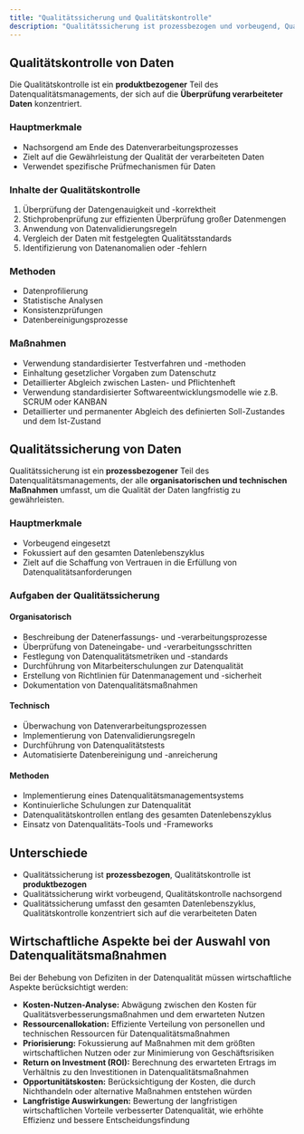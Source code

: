 ```yaml
---
title: "Qualitätssicherung und Qualitätskontrolle"
description: "Qualitätssicherung ist prozessbezogen und vorbeugend, Qualitätskontrolle produktbezogen und nachsorgend. Beide umfassen Methoden wie Validierung und Tests. Wirtschaftliche Aspekte wie Kosten-Nutzen sind zu berücksichtigen."
---
```


## Qualitätskontrolle von Daten
Die Qualitätskontrolle ist ein **produktbezogener** Teil des Datenqualitätsmanagements, der sich auf die **Überprüfung verarbeiteter Daten** konzentriert.

### Hauptmerkmale
- Nachsorgend am Ende des Datenverarbeitungsprozesses
- Zielt auf die Gewährleistung der Qualität der verarbeiteten Daten
- Verwendet spezifische Prüfmechanismen für Daten

### Inhalte der Qualitätskontrolle
1. Überprüfung der Datengenauigkeit und -korrektheit
2. Stichprobenprüfung zur effizienten Überprüfung großer Datenmengen
3. Anwendung von Datenvalidierungsregeln
4. Vergleich der Daten mit festgelegten Qualitätsstandards
5. Identifizierung von Datenanomalien oder -fehlern

### Methoden
- Datenprofilierung
- Statistische Analysen
- Konsistenzprüfungen
- Datenbereinigungsprozesse

### Maßnahmen
- Verwendung standardisierter Testverfahren und -methoden
- Einhaltung gesetzlicher Vorgaben zum Datenschutz
- Detaillierter Abgleich zwischen Lasten- und Pflichtenheft
- Verwendung standardisierter Softwareentwicklungsmodelle wie z.B. SCRUM oder KANBAN
- Detaillierter und permanenter Abgleich des definierten Soll-Zustandes und dem Ist-Zustand
## Qualitätssicherung von Daten
Qualitätssicherung ist ein **prozessbezogener** Teil des Datenqualitätsmanagements, der alle **organisatorischen und technischen Maßnahmen** umfasst, um die Qualität der Daten langfristig zu gewährleisten.

### Hauptmerkmale
- Vorbeugend eingesetzt
- Fokussiert auf den gesamten Datenlebenszyklus
- Zielt auf die Schaffung von Vertrauen in die Erfüllung von Datenqualitätsanforderungen

### Aufgaben der Qualitätssicherung

#### Organisatorisch
- Beschreibung der Datenerfassungs- und -verarbeitungsprozesse
- Überprüfung von Dateneingabe- und -verarbeitungsschritten
- Festlegung von Datenqualitätsmetriken und -standards
- Durchführung von Mitarbeiterschulungen zur Datenqualität
- Erstellung von Richtlinien für Datenmanagement und -sicherheit
- Dokumentation von Datenqualitätsmaßnahmen

#### Technisch
- Überwachung von Datenverarbeitungsprozessen
- Implementierung von Datenvalidierungsregeln
- Durchführung von Datenqualitätstests
- Automatisierte Datenbereinigung und -anreicherung

#### Methoden
- Implementierung eines Datenqualitätsmanagementsystems
- Kontinuierliche Schulungen zur Datenqualität
- Datenqualitätskontrollen entlang des gesamten Datenlebenszyklus
- Einsatz von Datenqualitäts-Tools und -Frameworks

## Unterschiede
- Qualitätssicherung ist **prozessbezogen**, Qualitätskontrolle ist **produktbezogen**
- Qualitätssicherung wirkt vorbeugend, Qualitätskontrolle nachsorgend
- Qualitätssicherung umfasst den gesamten Datenlebenszyklus, Qualitätskontrolle konzentriert sich auf die verarbeiteten Daten

## Wirtschaftliche Aspekte bei der Auswahl von Datenqualitätsmaßnahmen

Bei der Behebung von Defiziten in der Datenqualität müssen wirtschaftliche Aspekte berücksichtigt werden:

- **Kosten-Nutzen-Analyse:** Abwägung zwischen den Kosten für Qualitätsverbesserungsmaßnahmen und dem erwarteten Nutzen
- **Ressourcenallokation:** Effiziente Verteilung von personellen und technischen Ressourcen für Datenqualitätsmaßnahmen
- **Priorisierung:** Fokussierung auf Maßnahmen mit dem größten wirtschaftlichen Nutzen oder zur Minimierung von Geschäftsrisiken
- **Return on Investment (ROI):** Berechnung des erwarteten Ertrags im Verhältnis zu den Investitionen in Datenqualitätsmaßnahmen
- **Opportunitätskosten:** Berücksichtigung der Kosten, die durch Nichthandeln oder alternative Maßnahmen entstehen würden
- **Langfristige Auswirkungen:** Bewertung der langfristigen wirtschaftlichen Vorteile verbesserter Datenqualität, wie erhöhte Effizienz und bessere Entscheidungsfindung
